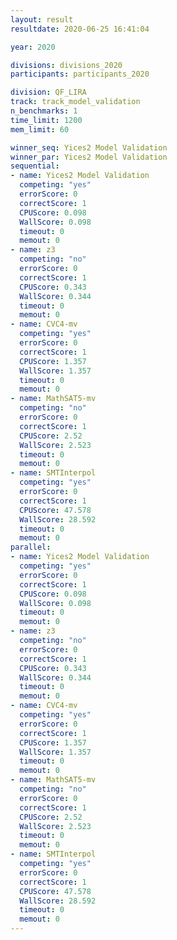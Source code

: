 ```yaml
---
layout: result
resultdate: 2020-06-25 16:41:04

year: 2020

divisions: divisions_2020
participants: participants_2020

division: QF_LIRA
track: track_model_validation
n_benchmarks: 1
time_limit: 1200
mem_limit: 60

winner_seq: Yices2 Model Validation
winner_par: Yices2 Model Validation
sequential:
- name: Yices2 Model Validation
  competing: "yes"
  errorScore: 0
  correctScore: 1
  CPUScore: 0.098
  WallScore: 0.098
  timeout: 0
  memout: 0
- name: z3
  competing: "no"
  errorScore: 0
  correctScore: 1
  CPUScore: 0.343
  WallScore: 0.344
  timeout: 0
  memout: 0
- name: CVC4-mv
  competing: "yes"
  errorScore: 0
  correctScore: 1
  CPUScore: 1.357
  WallScore: 1.357
  timeout: 0
  memout: 0
- name: MathSAT5-mv
  competing: "no"
  errorScore: 0
  correctScore: 1
  CPUScore: 2.52
  WallScore: 2.523
  timeout: 0
  memout: 0
- name: SMTInterpol
  competing: "yes"
  errorScore: 0
  correctScore: 1
  CPUScore: 47.578
  WallScore: 28.592
  timeout: 0
  memout: 0
parallel:
- name: Yices2 Model Validation
  competing: "yes"
  errorScore: 0
  correctScore: 1
  CPUScore: 0.098
  WallScore: 0.098
  timeout: 0
  memout: 0
- name: z3
  competing: "no"
  errorScore: 0
  correctScore: 1
  CPUScore: 0.343
  WallScore: 0.344
  timeout: 0
  memout: 0
- name: CVC4-mv
  competing: "yes"
  errorScore: 0
  correctScore: 1
  CPUScore: 1.357
  WallScore: 1.357
  timeout: 0
  memout: 0
- name: MathSAT5-mv
  competing: "no"
  errorScore: 0
  correctScore: 1
  CPUScore: 2.52
  WallScore: 2.523
  timeout: 0
  memout: 0
- name: SMTInterpol
  competing: "yes"
  errorScore: 0
  correctScore: 1
  CPUScore: 47.578
  WallScore: 28.592
  timeout: 0
  memout: 0
---
```


